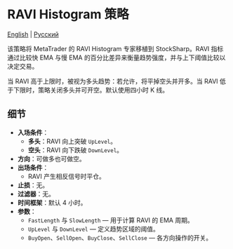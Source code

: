 # RAVI Histogram 策略
[English](README.md) | [Русский](README_ru.md)

该策略将 MetaTrader 的 RAVI Histogram 专家移植到 StockSharp。RAVI 指标通过比较快 EMA 与慢 EMA 的百分比差异来衡量趋势强度，并与上下阈值比较以决定交易。

当 RAVI 高于上限时，被视为多头趋势：若允许，将平掉空头并开多。当 RAVI 低于下限时，策略关闭多头并可开空。默认使用四小时 K 线。

## 细节

- **入场条件**：
  - **多头**：RAVI 向上突破 `UpLevel`。
  - **空头**：RAVI 向下跌破 `DownLevel`。
- **方向**：可做多也可做空。
- **出场条件**：
  - RAVI 产生相反信号时平仓。
- **止损**：无。
- **过滤器**：无。
- **时间框架**：默认 4 小时。
- **参数**：
  - `FastLength` 与 `SlowLength` — 用于计算 RAVI 的 EMA 周期。
  - `UpLevel` 与 `DownLevel` — 定义趋势区域的阈值。
  - `BuyOpen`、`SellOpen`、`BuyClose`、`SellClose` — 各方向操作的开关。
